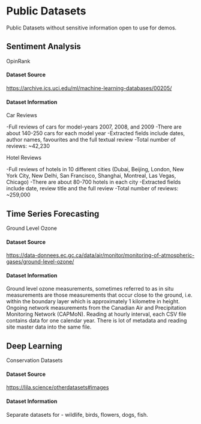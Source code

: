 # Public Datasets
Public Datasets without sensitive information open to use for demos.

## Sentiment Analysis

OpinRank

#### Dataset Source
https://archive.ics.uci.edu/ml/machine-learning-databases/00205/

#### Dataset Information
Car Reviews

-Full reviews of cars for model-years 2007, 2008, and 2009 -There are about 140-250 cars for each model year -Extracted fields include dates, author names, favourites and the full textual review -Total number of reviews: ~42,230

Hotel Reviews

-Full reviews of hotels in 10 different cities (Dubai, Beijing, London, New York City, New Delhi, San Francisco, Shanghai, Montreal, Las Vegas, Chicago) -There are about 80-700 hotels in each city -Extracted fields include date, review title and the full review -Total number of reviews: ~259,000

## Time Series Forecasting

Ground Level Ozone

#### Dataset Source
https://data-donnees.ec.gc.ca/data/air/monitor/monitoring-of-atmospheric-gases/ground-level-ozone/

#### Dataset Information

Ground level ozone measurements, sometimes referred to as in situ measurements are those measurements that occur close to the ground, i.e. within the boundary layer which is approximately 1 kilometre in height. Ongoing network measurements from the Canadian Air and Precipitation Monitoring Network (CAPMoN). Reading at hourly interval, each CSV file contains data for one calendar year. There is lot of metadata and reading site master data into the same file.

## Deep Learning

Conservation Datasets

#### Dataset Source
https://lila.science/otherdatasets#images

#### Dataset Information

Separate datasets for - wildlife, birds, flowers, dogs, fish.
